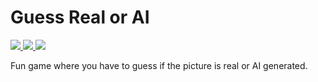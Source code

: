 # Guess Real or AI
<a href="https://skillicons.dev"> <img src="https://skillicons.dev/icons?i=next"/> </a>
<a href="https://skillicons.dev"> <img src="https://skillicons.dev/icons?i=typescript"/> </a>
<a href="https://skillicons.dev"> <img src="https://skillicons.dev/icons?i=tailwind"/> </a>

<p>Fun game where you have to guess if the picture is real or AI generated.</p>
